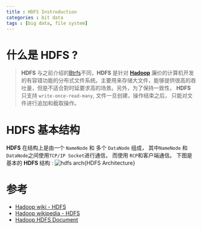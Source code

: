 ```yaml
---
title : HDFS Instroduction
categories : bit data
tags : [big data, file system]
---
```


# 什么是 __HDFS__ ?

> __HDFS__ 与之前介绍的[Btrfs](http://zhifeiding.github.io/programming/2016/09/07/Btrfs-Introduction/)不同，__HDFS__ 是针对 __[Hadoop](https://en.wikipedia.org/wiki/Apache_Hadoop)__ 廉价的计算机开发的有容错功能的分布式文件系统。主要用来存储大文件，能够提供很高的吞吐量，但是不适合對时延要求高的场景。另外，为了保持一致性， __HDFS__ 只支持 `write-once-read-many`, 文件一旦创建，操作结束之后， 只能对文件进行追加和截取操作。

# __HDFS__ 基本结构

__HDFS__ 在结构上是由一个 `NameNode` 和 多个 `DataNode` 组成， 其中`NameNode`
和 `DataNode`之间使用`TCP/IP Socket`进行通信， 而使用 `RCP`和客户端通信。
下图是基本的 __HDFS__ 结构 :
![hdfs arch](http://hadoop.apache.org/docs/current/hadoop-project-dist/hadoop-hdfs/images/hdfsarchitecture.png){HDFS Architecture}

# 参考

* [Hadoop wiki - HDFS](https://wiki.apache.org/hadoop/HDFS/)
* [Hadoop wikipedia - HDFS](https://en.wikipedia.org/wiki/Apache_Hadoop#HDFS)
* [Hadoop HDFS Document](http://hadoop.apache.org/docs/current/hadoop-project-dist/hadoop-hdfs/HdfsDesign.html)